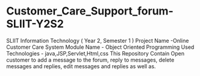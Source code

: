 # Customer_Care_Support_forum-SLIIT-Y2S2
SLIIT Information Technology ( Year 2, Semester 1 ) 
Project Name -Online Customer Care System 
Module Name - Object Oriented Programming 
Used Technologies - java,JSP,Servlet,Html,css 
This Repository Contain Open customer to add a message to the forum, reply to messages, delete messages and replies, edit messages  and replies as well as.
